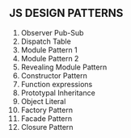 
##  JS DESIGN PATTERNS

1. Observer Pub-Sub
2. Dispatch Table
3. Module Pattern 1
4. Module Pattern 2
5. Revealing Module Pattern
6. Constructor Pattern
7. Function expressions
8. Prototypal Inheritance
9. Object Literal
10. Factory Pattern
11. Facade Pattern
12. Closure Pattern




